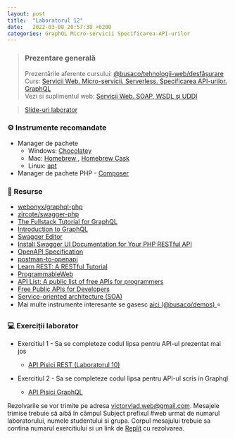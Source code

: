 ```yaml
---
layout: post
title:  "Laboratorul 12"
date:   2022-03-08 20:57:38 +0200
categories: GraphQL Micro-servicii Specificarea-API-urilor
---
```


> ### ️Prezentare generală
> Prezentările aferente cursului: <a href="https://profs.info.uaic.ro/~busaco/teach/courses/web/web-film.html" target="_blank">@busaco/tehnologii-web/desfășurare </a> \
> Curs: <a href="https://profs.info.uaic.ro/~busaco/teach/courses/web/presentations/web10ServiciiWeb-API-Microservicii-Serverless.pdf" target="_blank">Servicii Web. Micro-servicii. Serverless. Specificarea API-urilor. GraphQL</a> \
> Vezi si suplimentul web: <a href="https://profs.info.uaic.ro/~busaco/teach/courses/web/presentations/web-ServiciiWeb-SOA-SOAP-WSDL-UDDI.pdf"> Servicii Web. SOAP, WSDL şi UDDI </a>

<blockquote class="slides">
    <a href="https://docs.google.com/presentation/d/e/2PACX-1vTAMoFIeMPiizhqKDFkxtWypKSO-_K2fk4AUP8AzKCathNMdo6NmRF-D5VjX4l0rbOVMFjBVk8zB9u1/pub?start=false&loop=false&delayms=3000" class="slides-link">Slide-uri laborator</a>
</blockquote>

### ⚙️ Instrumente recomandate
- Manager de pachete
  - Windows: <a href="https://chocolatey.org" target="_blank">Chocolatey </a>
  - Mac: <a href="https://chocolatey.org" target="_blank">Homebrew </a>, <a href="https://github.com/Homebrew/homebrew-cask" target="_blank">Homebrew Cask </a>
  - Linux: <a href="https://linuxize.com/post/how-to-use-apt-command/" target="_blank">apt </a>
- Manager de pachete PHP - <a href="https://getcomposer.org/" target="_blank">Composer</a>

### 📖 Resurse
- <a href="https://webonyx.github.io/graphql-php/concepts">webonyx/graphql-php</a>
- <a href="https://github.com/zircote/swagger-php">zircote/swagger-php</a>
- <a href="https://www.howtographql.com">The Fullstack Tutorial for GraphQL</a>
- <a href="https://graphql.org/learn/">Introduction to GraphQL</a>
- <a href="https://editor.swagger.io/">Swagger Editor</a>
- <a href="https://www.youtube.com/watch?v=JnjlQBWvDAE">Install Swagger UI Documentation for Your PHP RESTful API</a>
- <a href="https://swagger.io/specification">OpenAPI Specification</a>
- <a href="https://joolfe.github.io/postman-to-openapi/">postman-to-openapi</a>
- <a href="https://www.restapitutorial.com/">Learn REST: A RESTful Tutorial</a>
- <a href="https://www.programmableweb.com/apis/directory">ProgrammableWeb</a>
- <a href="https://apilist.fun" target="_blank">API List: A public list of free APIs for programmers</a>
- <a href="https://rapidapi.com/collection/list-of-free-apis">Free Public APIs for Developers</a>
- <a href="https://www.ibm.com/docs/en/rbd/9.6?topic=overview-service-oriented-architecture-soa">Service-oriented architecture (SOA)</a>
- Mai multe instrumente interesante se gasesc   <a href="https://profs.info.uaic.ro/~busaco/teach/courses/web/demos/" target="_blank">aici (@busaco/demos) </a> ⭐

### 💻 Exerciții laborator
- <span>Exercitiul 1 - Sa se completeze codul lipsa pentru API-ul prezentat mai jos</span>
  - <a href="https://github.com/victorvlad19/web/raw/master/_posts/code/rest.zip" target="_blank">API Pisici REST (Laboratorul 10)</a>

- <span>Exercitiul 2 - Sa se completeze codul lipsa pentru API-ul scris in Graphql</span>
  - <a href="https://raw.githubusercontent.com/victorvlad19/web/master/_posts/code/12/graphql.php" target="_blank">API Pisici GraphQL </a>


Rezolvarile se vor trimite pe adresa <a href="mailto:victorvlad.web@gmail.com" target="_blank">victorvlad.web@gmail.com</a>. Mesajele trimise  trebuie să aibă în câmpul Subject prefixul #web urmat de numarul laboratorului, numele studentului si grupa.
Corpul mesajului trebuie sa contina numarul exercitiului si un link de <a href="https://replit.com" target="_blank">Replit</a> cu rezolvarea.